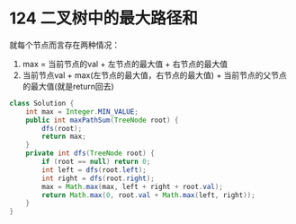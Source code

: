 # 124 二叉树中的最大路径和

就每个节点而言存在两种情况：
1. max = 当前节点的val + 左节点的最大值 + 右节点的最大值
2. 当前节点val + max(左节点的最大值，右节点的最大值) + 当前节点的父节点的最大值(就是return回去)

```java
class Solution {
    int max = Integer.MIN_VALUE;
    public int maxPathSum(TreeNode root) {
        dfs(root);
        return max;
    }
    private int dfs(TreeNode root) {
        if (root == null) return 0;
        int left = dfs(root.left);
        int right = dfs(root.right);
        max = Math.max(max, left + right + root.val);
        return Math.max(0, root.val + Math.max(left, right));
    }
}
```
